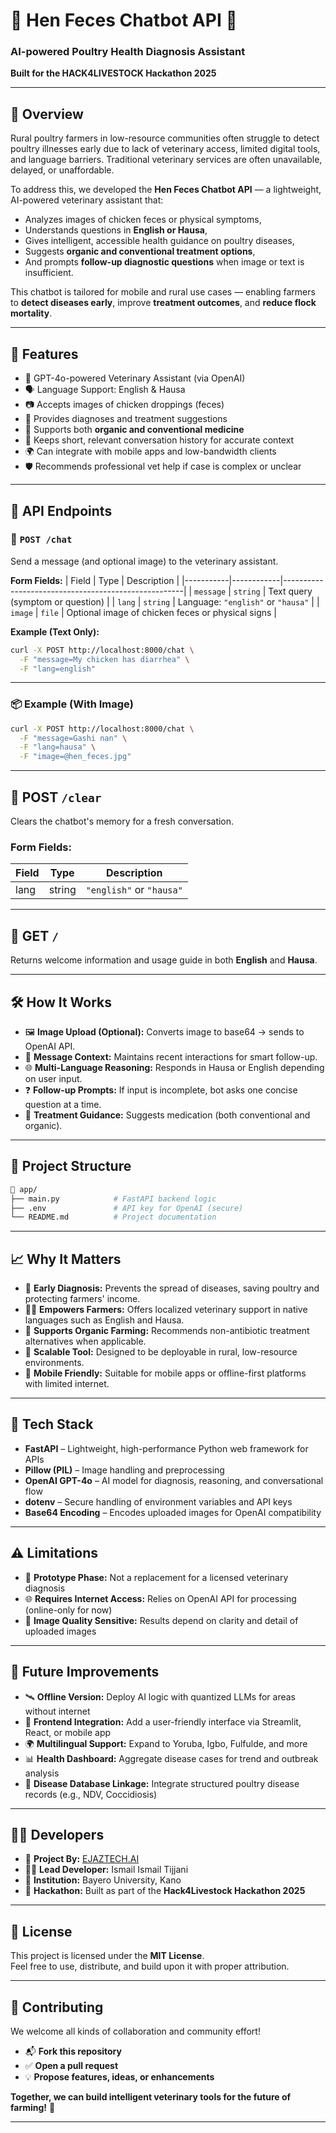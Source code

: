 # 🐔 Hen Feces Chatbot API 🧠  
### AI-powered Poultry Health Diagnosis Assistant  
**Built for the HACK4LIVESTOCK Hackathon 2025**  

---

## 📌 Overview

Rural poultry farmers in low-resource communities often struggle to detect poultry illnesses early due to lack of veterinary access, limited digital tools, and language barriers. Traditional veterinary services are often unavailable, delayed, or unaffordable.

To address this, we developed the **Hen Feces Chatbot API** — a lightweight, AI-powered veterinary assistant that:
- Analyzes images of chicken feces or physical symptoms,
- Understands questions in **English or Hausa**,
- Gives intelligent, accessible health guidance on poultry diseases, 
- Suggests **organic and conventional treatment options**,
- And prompts **follow-up diagnostic questions** when image or text is insufficient.

This chatbot is tailored for mobile and rural use cases — enabling farmers to **detect diseases early**, improve **treatment outcomes**, and **reduce flock mortality**.

---

## 🌟 Features

- 🧠 GPT-4o-powered Veterinary Assistant (via OpenAI)
- 🗣️ Language Support: English & Hausa
- 📷 Accepts images of chicken droppings (feces)
- 📄 Provides diagnoses and treatment suggestions
- 🌱 Supports both **organic and conventional medicine**
- 🔄 Keeps short, relevant conversation history for accurate context
- 🌍 Can integrate with mobile apps and low-bandwidth clients
- 🛡️ Recommends professional vet help if case is complex or unclear

---

## 🔌 API Endpoints

### 🚀 `POST /chat`

Send a message (and optional image) to the veterinary assistant.

**Form Fields:**
| Field     | Type       | Description                                         |
|-----------|------------|-----------------------------------------------------|
| `message` | `string`   | Text query (symptom or question)                   |
| `lang`    | `string`   | Language: `"english"` or `"hausa"`                 |
| `image`   | `file`     | Optional image of chicken feces or physical signs  |

**Example (Text Only):**
```bash
curl -X POST http://localhost:8000/chat \
  -F "message=My chicken has diarrhea" \
  -F "lang=english"
```
---

### 📦 Example (With Image)

```bash
curl -X POST http://localhost:8000/chat \
  -F "message=Gashi nan" \
  -F "lang=hausa" \
  -F "image=@hen_feces.jpg"
```
---

## 🔄 POST `/clear`

Clears the chatbot's memory for a fresh conversation.

### Form Fields:

| Field | Type   | Description                      |
|-------|--------|----------------------------------|
| lang  | string | `"english"` or `"hausa"`         |

---

## 📡 GET `/`

Returns welcome information and usage guide in both **English** and **Hausa**.

---

## 🛠️ How It Works

- 🖼️ **Image Upload (Optional):** Converts image to base64 → sends to OpenAI API.
- 🧠 **Message Context:** Maintains recent interactions for smart follow-up.
- 🌐 **Multi-Language Reasoning:** Responds in Hausa or English depending on user input.
- ❓ **Follow-up Prompts:** If input is incomplete, bot asks one concise question at a time.
- 💊 **Treatment Guidance:** Suggests medication (both conventional and organic).

---

## 📂 Project Structure

```bash
📁 app/
├── main.py            # FastAPI backend logic
├── .env               # API key for OpenAI (secure)
└── README.md          # Project documentation
```
---

## 📈 Why It Matters

- 🐣 **Early Diagnosis:** Prevents the spread of diseases, saving poultry and protecting farmers' income.
- 🧑‍🌾 **Empowers Farmers:** Offers localized veterinary support in native languages such as English and Hausa.
- 🌾 **Supports Organic Farming:** Recommends non-antibiotic treatment alternatives when applicable.
- 🤖 **Scalable Tool:** Designed to be deployable in rural, low-resource environments.
- 📱 **Mobile Friendly:** Suitable for mobile apps or offline-first platforms with limited internet.

---

## 🧪 Tech Stack

- **FastAPI** – Lightweight, high-performance Python web framework for APIs
- **Pillow (PIL)** – Image handling and preprocessing
- **OpenAI GPT-4o** – AI model for diagnosis, reasoning, and conversational flow
- **dotenv** – Secure handling of environment variables and API keys
- **Base64 Encoding** – Encodes uploaded images for OpenAI compatibility

---

## ⚠️ Limitations

- 🧪 **Prototype Phase:** Not a replacement for a licensed veterinary diagnosis
- 🌐 **Requires Internet Access:** Relies on OpenAI API for processing (online-only for now)
- 📸 **Image Quality Sensitive:** Results depend on clarity and detail of uploaded images

---

## 🔮 Future Improvements

- 🛰️ **Offline Version:** Deploy AI logic with quantized LLMs for areas without internet
- 📱 **Frontend Integration:** Add a user-friendly interface via Streamlit, React, or mobile app
- 🌍 **Multilingual Support:** Expand to Yoruba, Igbo, Fulfulde, and more
- 📊 **Health Dashboard:** Aggregate disease cases for trend and outbreak analysis
- 🧬 **Disease Database Linkage:** Integrate structured poultry disease records (e.g., NDV, Coccidiosis)

---

## 👨‍💻 Developers

- 🧪 **Project By:** [EJAZTECH.AI](https://ejaztech.ai)
- 👨‍🔬 **Lead Developer:** Ismail Ismail Tijjani
- 🏫 **Institution:** Bayero University, Kano
- 🏁 **Hackathon:** Built as part of the **Hack4Livestock Hackathon 2025**

---

## 📜 License

This project is licensed under the **MIT License**.  
Feel free to use, distribute, and build upon it with proper attribution.

---

## 🤝 Contributing

We welcome all kinds of collaboration and community effort!

- 📬 **Fork this repository**
- ✅ **Open a pull request**
- 💡 **Propose features, ideas, or enhancements**

**Together, we can build intelligent veterinary tools for the future of farming!** 🌿

---
